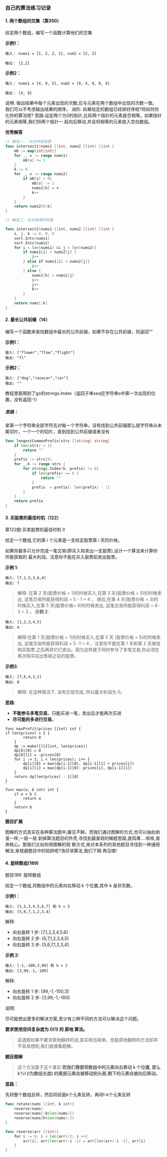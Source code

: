 ### 自己的算法练习记录

#### 1. 两个数组的交集（第350）

给定两个数组，编写一个函数计算他们的交集

**示例1：**

```
输入： nums1 = [1, 2, 2, 1], num2 = [2, 2]

输出： [2,2]
```

**示例2：**

```
输入： nums1 = [4, 9, 5], num2 = [9, 4, 9, 8, 4]

输出： [4, 9]
```

说明:
输出结果中每个元素出现的次数,应与元素在两个数组中出现的次数一致。
我们可以不考虑输出结果的顺序。
进阶:
如果给定的数组已经排好序呢?将如何优化你的算法呢?
思路:设定两个为0的指针,比较两个指针的元素是否相等。如果指针的元素相等,我们将两个指针一
起向后移动,并且将相等的元素放入空白数组。

**优秀解答**

```go
// 解法一， 针对所有列表
func intersect1(nums1 []int, nums2 []int) []int {
	m0 := map[int]int{}
	for _, v := range nums1{
		m0[v] += 1
	}
	k := 0
	for _, v := range nums2{
		if m0[v] > 0{
			m0[v] -= 1
			nums2[k] = v
			k++
		}
	}
	return nums2[0:k]
}

// 解法二: 针对有序的列表

func intersect2(nums1 []int, nums2 []int) []int {
	i, j, k := 0, 0, 0
	sort.Ints(nums1)
	sort.Ints(nums2)
	for i < len(nums1) && j < len(nums2){
		if nums1[i] > nums2[j] {
			j++
		} else if nums1[i] < nums2[j]{
			i++
		} else {
			nums1[k] = nums1[j]
			i++
			j++
			k++
		}
	}
	return nums[:k]
}

```

#### 2. 最长公共前缀（14）

编写一个函数来查找数组中最长的公共前缀，如果不存在公共前缀，则返回“”

**示例1：**

```
输入: ["flower","flow","flight"]
输出: "fl"
```

**示例2：**

```
输入: ["dog","racecar","car"]
输出: ""
```

教程里面用到了go的strings.Index（返回子串seq在字符串s中第一次出现的位置，没有返回-1）

##### 思路：

拿第一个字符串全部字符去对每一个字符串，没有找到公共前缀那么就字符串从末尾切片，一个一个的切片，直到找到公共前缀或者没有

```go
func longestCommonPrefix(strs []string) string{
    if len(strs) < 1{
        return ""
    }
    prefix := strs[0]
    for _,k := range strs {
        for strings.Index(k, prefix) != 0{
            if len(prefix) == 0 {
                return ""
            }
            prefix  = prefix[: len(prefix) - 1]
        }
    }
    return prefix
}
```

#### 3. 买股票的最佳时机（122）

第122题:买卖股票的最佳时机 II

给定一个数组,它的第 i 个元素是一支给定股票第 i 天的价格。

如果你最多只允许完成一笔交易(即买入和卖出一支股票),设计一个算法来计算你所能获取的
最大利润。注意你不能在买入股票前卖出股票。

**示例 1**:

```
输入: [7,1,5,3,6,4]
输出: 7
```


> 解释: 在第 2 天(股票价格 = 1)的时候买入,在第 3 天(股票价格 = 5)的时候卖出, 这笔交易所能获得利润 = 5 - 1 = 4 。 随后,在第 4 天(股票价格 = 3)的时候买入,在第 5 天(股票价格= 6)的时候卖出, 这笔交易所能获得利润 = 6-3 = 3 。
**示例 2**:

```
输入: [1,2,3,4,5]
输出: 4
```

> 解释:在第 1 天(股票价格 = 1)的时候买入,在第 5 天 (股票价格 = 5)的时候卖出, 这笔交易所能获得利润 = 5 -1 = 4 。注意你不能在第 1 天和第 2 天接连购买股票,之后再将它们卖出。因为这样属于同时参与了多笔交易,你必须在再次购买前出售掉之前的股票。

**示例3**:

```
输入: [7,6,4,3,1]
输出: 0
```

> 解释: 在这种情况下, 没有交易完成, 所以最大利润为 0。

**思路**:

+ **不能参与多笔交易**。只能买进一笔，卖出后才能再次买进
+ **尽可能的多进行交易**。

```
func maxProfit(prices []int) int {
if len(prices) < 2 {
		return 0
	}
	dp := make([][2]int, len(prices))
	dp[0][0] = 0
	dp[0][1] = -prices[0]
	for i := 1; i < len(prices); i++ {
		dp[i][0] = max(dp[i-1][0], dp[i-1][1] + prices[i])
		dp[i][1] = max(dp[i-1][0]- prices[i], dp[i-1][1])
	}
	return dp[len(prices) - 1][0]
}

func max(a, b int) int {
	if a > b {
		return a
	}
	return b
}

```

**题目扩展**

图解的方式其实在各种算法题中,屡见不鲜。而我们通过图解的方式,也可以抽丝剥茧一样,一层一层
剥掉算法题目的外壳,寻找到最直观的解题思路,直捣黄....咳咳,直奔核心。那我们又如何用图解的观
察方式,来对本系列的其他题目寻找到一种通用解法,来规避题目中的陷阱呢?浩仔讲算法,我们下期
再见喽!

#### 4. 旋转数组(189)

题目189: 旋转数组

给定一个数组,将数组中的元素向右移动 k 个位置,其中 k 是非负数。

**示例1：**

```
输入: [1,2,3,4,5,6,7] 和 k = 3
输出: [5,6,7,1,2,3,4]
```

解释:

+ 向右旋转 1 步: [7,1,2,3,4,5,6]
+ 向右旋转 2 步: [6,7,1,2,3,4,5]
+ 向右旋转 3 步: [5,6,7,1,2,3,4]

**示例 2:**

```
输入: [-1,-100,3,99] 和 k = 2
输出: [3,99,-1,-100]
```

解释:

+ 向右旋转 1 步: [99,-1,-100,3]
+ 向右旋转 2 步: [3,99,-1,-100]

说明:

尽可能想出更多的解决方案,至少有三种不同的方法可以解决这个问题。

**要求使用空间复杂度为 O(1) 的 原地 算法。**

> 这道题如果不要求原地翻转的话,其实相当简单。但是原地翻转的方法却并不容易想到,我们直接看题解。

**题目图解**

> 这个方法基于这个事实:**若我们需要将数组中的元素向右移动 k 个位置, 那么 k%l (l为数组长度) 的尾部元素会被移动到头部,剩下的元素会被向后移动。**

**思路：**

先将整个数组反转，然后将前面k个元素反转，再将l-k个元素反转

```go
func rotate(nums []int, k int){
    reverse(nums)
    reverse(nums[:k%len(nums)])
    reverse(nums[k%len(nums):])
}

func reverse(arr []int){
    for i := 0; i < len(arr)/2; i ++{
        arr[i], arr[len(arr)-i -1] = arr[len(arr)-i -1], arr[i]
    }
}
```

